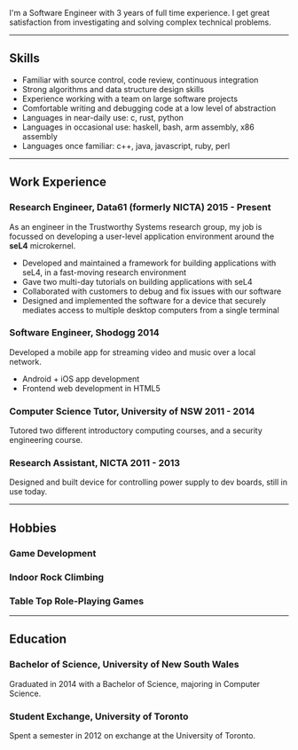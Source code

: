 I'm a Software Engineer with 3 years of full time experience.
I get great satisfaction from investigating and solving complex technical problems.

----------

## Skills

- Familiar with source control, code review, continuous integration
- Strong algorithms and data structure design skills
- Experience working with a team on large software projects
- Comfortable writing and debugging code at a low level of abstraction
- Languages in near-daily use: c, rust, python
- Languages in occasional use: haskell, bash, arm assembly, x86 assembly
- Languages once familiar: c++, java, javascript, ruby, perl

----------

## Work Experience
### <span class='work'><span class='name'>Research Engineer, Data61 (formerly NICTA)</span> <span class='period'>2015 - Present</span></span>

As an engineer in the Trustworthy Systems research group, my job is focussed on
developing a user-level application environment around the **seL4** microkernel.

- Developed and maintained a framework for building applications with seL4, in a
  fast-moving research environment
- Gave two multi-day tutorials on building applications with seL4
- Collaborated with customers to debug and fix issues with
  our software
- Designed and implemented the software for a device that securely mediates access
  to multiple desktop computers from a single terminal

### <span class='work'><span class='name'>Software Engineer, Shodogg</span> <span class='period'>2014</span></span>

Developed a mobile app for streaming video and music over a local network.

- Android + iOS app development
- Frontend web development in HTML5

### <span class='work'><span class='name'>Computer Science Tutor, University of NSW</span> <span class='period'>2011 - 2014</span></span>

Tutored two different introductory computing courses, and a security
engineering course.

### <span class='work'><span class='name'>Research Assistant, NICTA</span> <span class='period'>2011 - 2013</span></span>

Designed and built device for controlling power supply to dev boards, still in use today.

---------

## Hobbies

### Game Development

### Indoor Rock Climbing

### Table Top Role-Playing Games

----------

## Education

### Bachelor of Science, University of New South Wales

Graduated in 2014 with a Bachelor of Science, majoring in Computer Science.

### Student Exchange, University of Toronto

Spent a semester in 2012 on exchange at the University of Toronto.

